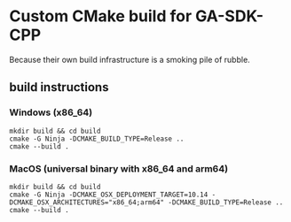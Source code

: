 # Custom CMake build for GA-SDK-CPP

Because their own build infrastructure is a smoking pile of rubble.

## build instructions

### Windows (x86_64)

```
mkdir build && cd build
cmake -G Ninja -DCMAKE_BUILD_TYPE=Release ..
cmake --build .
```

### MacOS (universal binary with x86_64 and arm64)

```
mkdir build && cd build
cmake -G Ninja -DCMAKE_OSX_DEPLOYMENT_TARGET=10.14 -DCMAKE_OSX_ARCHITECTURES="x86_64;arm64" -DCMAKE_BUILD_TYPE=Release ..
cmake --build .
```
